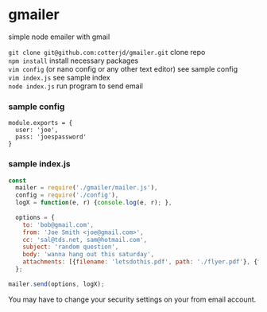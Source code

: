 # gmailer
simple node emailer with gmail

`git clone git@github.com:cotterjd/gmailer.git` clone repo <br>
`npm install` install necessary packages<br>
`vim config` (or nano config or any other text editor) see sample config <br>
`vim index.js` see sample index <br>
`node index.js` run program to send email

### sample config
```
module.exports = {
  user: 'joe',
  pass: 'joespassword'
}
```

### sample index.js

```javascript
const
  mailer = require('./gmailer/mailer.js'),
  config = require('./config'),
  logX = function(e, r) {console.log(e, r); },
  
  options = {
    to: 'bob@gmail.com',
    from: 'Joe Smith <joe@gmail.com>',
    cc: 'sal@tds.net, sam@hotmail.com',
    subject: 'random question',
    body: 'wanna hang out this saturday',
    attachments: [{filename: 'letsdothis.pdf', path: './flyer.pdf'}, {filename: 'randomPicture.png', path: './randomPicture.png'}]
  };
  
mailer.send(options, logX);
```
You may have to change your security settings on your from email account. 
